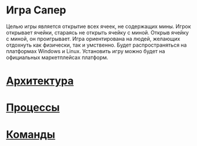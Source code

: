 # Игра Сапер
Целью игры является открытие всех ячеек, не содержащих мины.
Игрок открывает ячейки, стараясь не открыть ячейку с миной. Открыв ячейку с миной, он проигрывает.
Игра ориентирована на людей, желающих отдохнуть как физически, так и умственно.
Будет распространяться на платформах Windows и Linux. Установить игру можно будет на официальных маркетплейсах платформ.

# [Архитектура](docs/architecture.md)

# [Процессы](docs/process.md)

# [Команды](docs/team.md)
